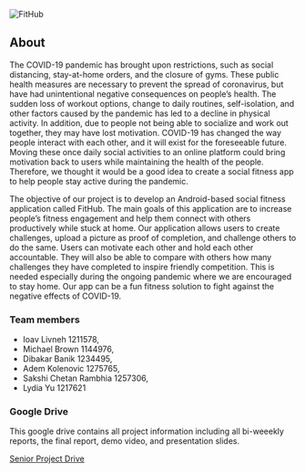 ![FitHub](https://github.com/ioavliv/FitHub/blob/master/app/src/main/res/drawable/logo_full.png?raw=true)
## About

  The COVID-19 pandemic has brought upon restrictions, such as social distancing, stay-at-home orders, and the closure of gyms. These public health measures are necessary to prevent the spread of coronavirus, but have had unintentional negative consequences on people’s health. The sudden loss of workout options, change to daily routines, self-isolation, and other factors caused by the pandemic has led to a decline in physical activity. In addition, due to people not being able to socialize and work out together, they may have lost motivation.  COVID-19 has changed the way people interact with each other, and it will exist for the foreseeable future. Moving these once daily social activities to an online platform could bring motivation back to users while maintaining the health of the people. Therefore, we thought it would be a good idea to create a social fitness app to help people stay active during the pandemic.
  
  The objective of our project is to develop an Android-based social fitness application called FitHub. The main goals of this application are to increase people’s fitness engagement and help them connect with others productively while stuck at home. Our application allows users to create challenges, upload a picture as proof of completion, and challenge others to do the same. Users can motivate each other and hold each other accountable. They will also be able to compare with others how many challenges they have completed to inspire friendly competition. This is needed especially during the ongoing pandemic where we are encouraged to stay home.  Our app can be a fun fitness solution to fight against the negative effects of COVID-19.


### Team members

- Ioav Livneh 1211578,
- Michael Brown 1144976,
- Dibakar Banik 1234495,
- Adem Kolenovic 1275765,
- Sakshi Chetan Rambhia 1257306,
- Lydia Yu 1217621

### Google Drive

This google drive contains all project information including all bi-weeekly reports, the final report, demo video, and presentation slides.

[Senior Project Drive](https://drive.google.com/drive/folders/1f8GW03auwQmZHFSOoRgrRiOCGwL7oLq6?usp=sharing)
